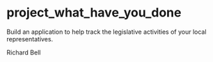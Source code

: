 # project_what_have_you_done
Build an application to help track the legislative activities of your local representatives.

Richard Bell
